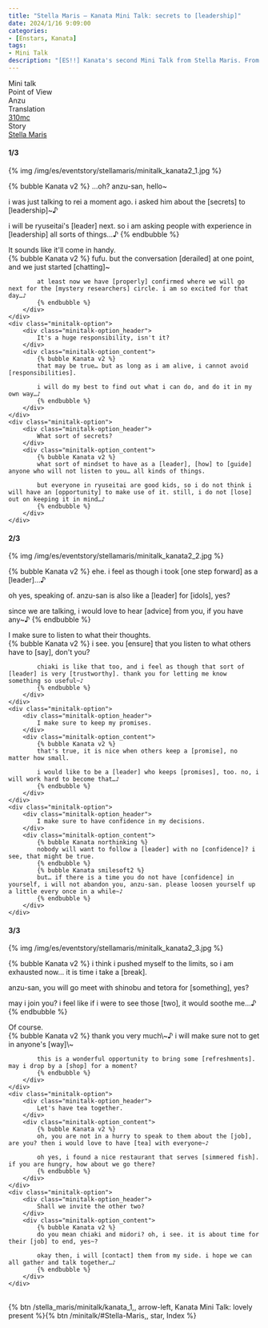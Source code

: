 ```yaml
---
title: "Stella Maris – Kanata Mini Talk: secrets to [leadership]"
date: 2024/1/16 9:09:00
categories:
- [Enstars, Kanata]
tags:
- Mini Talk
description: "[ES!!] Kanata's second Mini Talk from Stella Maris. From Anzu's POV."
---
```

<div class="three-wrapper" style="--storyColor:#965e7d;--storyColor-rgb:150,94,125;--storyColor-h:326.8;--storyColor-s: 23%;--storyColor-l:47.8%;">
    <div class="info-area">
        <div class="info">
            <div class="info-item characters">
                <div class="label">
                    Mini talk
                </div>
                <div class="value">
								<a href="/categories/Enstars/Kanata" character="Kanata"></a>
                </div>
            </div>
            <div class="info-item one">
                <div class="label">
                    Point of View
                </div>
                <div class="value">
                    Anzu
                </div>
            </div>
            <div class="info-item two">
                <div class="label">
                    Translation
                </div>
                <div class="value">
                    <a href="/about">310mc</a>
                </div>
            </div>
            <div class="info-item three">
                <div class="label">
                   Story
                </div>
                <div class="value">
                    <a href="/stella_maris">Stella Maris</a>
                </div>
            </div>
        </div>
    </div>
</div>

<!-- more -->

#### <div mt="rare"></div> 1/3

{% img /img/es/eventstory/stellamaris/minitalk_kanata2_1.jpg %}

{% bubble Kanata v2 %}
…oh? anzu-san, hello~

i was just talking to rei a moment ago. i asked him about the [secrets] to [leadership]~♪

i will be ryuseitai's [leader] next. so i am asking people with experience in [leadership] all sorts of things…♪
{% endbubble %}

<div class="minitalk" character="Anzu">
    <div class="minitalk-option">
        <div class="minitalk-option_header">
            It sounds like it'll come in handy.
        </div>
        <div class="minitalk-option_content">
            {% bubble Kanata v2 %}
            fufu. but the conversation [derailed] at one point, and we just started [chatting]~

            at least now we have [properly] confirmed where we will go next for the [mystery researchers] circle. i am so excited for that day…♪
			{% endbubble %}
        </div>
    </div>
    <div class="minitalk-option">
        <div class="minitalk-option_header">
            It's a huge responsibility, isn't it?
        </div>
        <div class="minitalk-option_content">
            {% bubble Kanata v2 %}
            that may be true… but as long as i am alive, i cannot avoid [responsibilities].

            i will do my best to find out what i can do, and do it in my own way…♪
			{% endbubble %}
        </div>
    </div>
    <div class="minitalk-option">
        <div class="minitalk-option_header">
            What sort of secrets?
        </div>
        <div class="minitalk-option_content">
            {% bubble Kanata v2 %}
            what sort of mindset to have as a [leader], [how] to [guide] anyone who will not listen to you… all kinds of things.

            but everyone in ryuseitai are good kids, so i do not think i will have an [opportunity] to make use of it. still, i do not [lose] out on keeping it in mind…♪
			{% endbubble %}
        </div>
    </div>
</div>

#### <div mt="rare"></div> 2/3

{% img /img/es/eventstory/stellamaris/minitalk_kanata2_2.jpg %}

{% bubble Kanata v2 %}
ehe. i feel as though i took [one step forward] as a [leader]…♪

oh yes, speaking of. anzu-san is also like a [leader] for [idols], yes?

since we are talking, i would love to hear [advice] from you, if you have any~♪
{% endbubble %}

<div class="minitalk" character="Anzu">
    <div class="minitalk-option">
        <div class="minitalk-option_header">
            I make sure to listen to what their thoughts.
        </div>
        <div class="minitalk-option_content">
            {% bubble Kanata v2 %}
            i see. you [ensure] that you listen to what others have to [say], don't you?

            chiaki is like that too, and i feel as though that sort of [leader] is very [trustworthy]. thank you for letting me know something so useful~♪
			{% endbubble %}
        </div>
    </div>
    <div class="minitalk-option">
        <div class="minitalk-option_header">
            I make sure to keep my promises.
        </div>
        <div class="minitalk-option_content">
            {% bubble Kanata v2 %}
            that's true, it is nice when others keep a [promise], no matter how small.

            i would like to be a [leader] who keeps [promises], too. no, i will work hard to become that…♪
			{% endbubble %}
        </div>
    </div>
    <div class="minitalk-option">
        <div class="minitalk-option_header">
            I make sure to have confidence in my decisions.
        </div>
        <div class="minitalk-option_content">
            {% bubble Kanata northinking %}
            nobody will want to follow a [leader] with no [confidence]? i see, that might be true.
            {% endbubble %}
            {% bubble Kanata smilesoft2 %}
            but… if there is a time you do not have [confidence] in yourself, i will not abandon you, anzu-san. please loosen yourself up a little every once in a while~♪
			{% endbubble %}
        </div>
    </div>
</div>

#### <div mt="rare"></div> 3/3

{% img /img/es/eventstory/stellamaris/minitalk_kanata2_3.jpg %}

{% bubble Kanata v2 %}
i think i pushed myself to the limits, so i am exhausted now… it is time i take a [break].

anzu-san, you will go meet with shinobu and tetora for [something], yes?

may i join you? i feel like if i were to see those [two], it would soothe me…♪
{% endbubble %}

<div class="minitalk" character="Anzu">
    <div class="minitalk-option">
        <div class="minitalk-option_header">
          Of course.
        </div>
        <div class="minitalk-option_content">
            {% bubble Kanata v2 %}
            thank you very much\~♪ i will make sure not to get in anyone's [way]\~

            this is a wonderful opportunity to bring some [refreshments]. may i drop by a [shop] for a moment?
			{% endbubble %}
        </div>
    </div>
    <div class="minitalk-option">
        <div class="minitalk-option_header">
            Let's have tea together.
        </div>
        <div class="minitalk-option_content">
            {% bubble Kanata v2 %}
            oh, you are not in a hurry to speak to them about the [job], are you? then i would love to have [tea] with everyone~♪

            oh yes, i found a nice restaurant that serves [simmered fish]. if you are hungry, how about we go there?
			{% endbubble %}
        </div>
    </div>
    <div class="minitalk-option">
        <div class="minitalk-option_header">
            Shall we invite the other two?
        </div>
        <div class="minitalk-option_content">
            {% bubble Kanata v2 %}
            do you mean chiaki and midori? oh, i see. it is about time for their [job] to end, yes~?

            okay then, i will [contact] them from my side. i hope we can all gather and talk together…♪
			{% endbubble %}
        </div>
    </div>
</div>
<br>
<div toc>{% btn /stella_maris/minitalk/kanata_1,, arrow-left, Kanata Mini Talk: lovely present %}{% btn /minitalk/#Stella-Maris,, star, Index %}</div>
